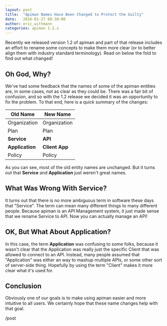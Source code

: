 ```yaml
---
layout: post
title:  "Apiman Names Have Been Changed to Protect the Guilty"
date:   2016-01-27 08:30:00
author: eric_wittmann
categories: apiman 1.2.x
---
```


Recently we released version 1.2 of apiman and part of that release includes an effort
to rename some concepts to make them more clear (or to better align them with industry standard
terminology).  Read on below the fold to find out what changed!

<!--more-->

## Oh God, Why?
We've had some feedback that the names of some of the apiman entities are, in some cases,
not as clear as they could be.  There was a fair bit of confusion, and so with the 1.2
release we decided it was an opportunity to fix the problem.  To that end, here is a
quick summary of the changes:

| Old Name        | New Name       |
|-----------------|----------------|
| Organization    | Organization   |
| Plan            | Plan           |
| **Service**     | **API**        |
| **Application** | **Client App** |
| Policy          | Policy         |

As you can see, most of the old entity names are unchanged.  But it turns out that
**Service** and **Application** just weren't great names.

## What Was Wrong With Service?
It turns out that there is no more ambiguous term in software these days that "Service".
The term can mean many different things to many different people.  Because apiman is an
API Management system, it just made sense that we rename Service to API.  Now you can
actually manage an API!

## OK, But What About Application?
In this case, the term **Application** was confusing to some folks, because it wasn't
clear that the Application was really just the specific Client that was allowed to
connect to an API.  Instead, many people assumed that "Application" was either an
way to mashup multiple APIs, or some other sort of server-side thing.  Hopefully
by using the term "Client" makes it more clear what it's used for.

## Conclusion
Obviously one of our goals is to make using apiman easier and more intuitive to all
users.  We certainly hope that these name changes help with that goal.

/post
